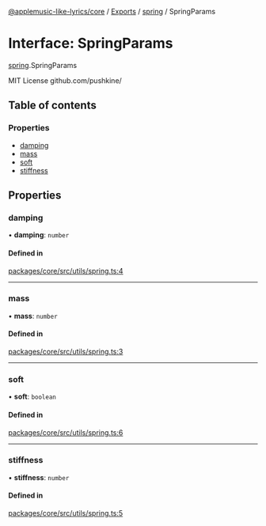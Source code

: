 [@applemusic-like-lyrics/core](../README.md) / [Exports](../modules.md) / [spring](../modules/spring.md) / SpringParams

# Interface: SpringParams

[spring](../modules/spring.md).SpringParams

MIT License github.com/pushkine/

## Table of contents

### Properties

- [damping](spring.SpringParams.md#damping)
- [mass](spring.SpringParams.md#mass)
- [soft](spring.SpringParams.md#soft)
- [stiffness](spring.SpringParams.md#stiffness)

## Properties

### damping

• **damping**: `number`

#### Defined in

[packages/core/src/utils/spring.ts:4](https://github.com/Steve-xmh/applemusic-like-lyrics/blob/0cbfd70/packages/core/src/utils/spring.ts#L4)

___

### mass

• **mass**: `number`

#### Defined in

[packages/core/src/utils/spring.ts:3](https://github.com/Steve-xmh/applemusic-like-lyrics/blob/0cbfd70/packages/core/src/utils/spring.ts#L3)

___

### soft

• **soft**: `boolean`

#### Defined in

[packages/core/src/utils/spring.ts:6](https://github.com/Steve-xmh/applemusic-like-lyrics/blob/0cbfd70/packages/core/src/utils/spring.ts#L6)

___

### stiffness

• **stiffness**: `number`

#### Defined in

[packages/core/src/utils/spring.ts:5](https://github.com/Steve-xmh/applemusic-like-lyrics/blob/0cbfd70/packages/core/src/utils/spring.ts#L5)
